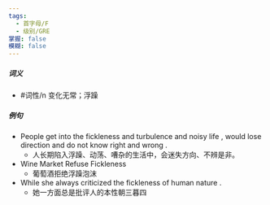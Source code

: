 ```yaml
---
tags:
  - 首字母/F
  - 级别/GRE
掌握: false
模糊: false
---
```

##### 词义
- #词性/n  变化无常；浮躁
##### 例句
- People get into the fickleness and turbulence and noisy life , would lose direction and do not know right and wrong .
	- 人长期陷入浮躁、动荡、嘈杂的生活中，会迷失方向、不辨是非。
- Wine Market Refuse Fickleness
	- 葡萄酒拒绝浮躁泡沫
- While she always criticized the fickleness of human nature .
	- 她一方面总是批评人的本性朝三暮四
